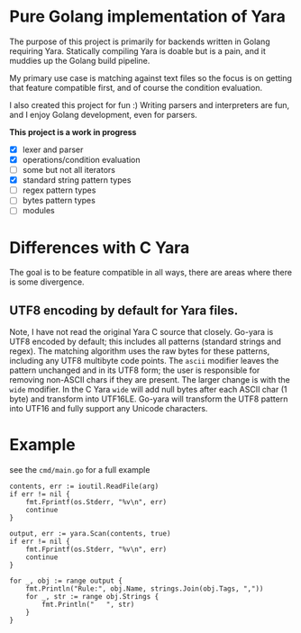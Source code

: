 # Pure Golang implementation of Yara 

The purpose of this project is primarily for backends written in
Golang requiring Yara. Statically compiling Yara is doable but is a
pain, and it muddies up the Golang build pipeline.

My primary use case is matching against text files so the focus is on
getting that feature compatible first, and of course the condition
evaluation.

I also created this project for fun :) Writing parsers and
interpreters are fun, and I enjoy Golang development, even for
parsers.

<strong>This project is a work in progress</strong>

- [x] lexer and parser
- [x] operations/condition evaluation
- [ ] some but not all iterators
- [x] standard string pattern types
- [ ] regex pattern types
- [ ] bytes pattern types
- [ ] modules 

# Differences with C Yara

The goal is to be feature compatible in all ways, there are areas
where there is some divergence.

## UTF8 encoding by default for Yara files.

Note, I have not read the original Yara C source that closely. Go-yara
is UTF8 encoded by default; this includes all patterns (standard
strings and regex). The matching algorithm uses the raw bytes for
these patterns, including any UTF8 multibyte code points. The `ascii`
modifier leaves the pattern unchanged and in its UTF8 form; the user
is responsible for removing non-ASCII chars if they are present. The
larger change is with the `wide` modifier. In the C Yara `wide` will
add null bytes after each ASCII char (1 byte) and transform into
UTF16LE. Go-yara will transform the UTF8 pattern into UTF16 and fully
support any Unicode characters.

# Example

see the `cmd/main.go` for a full example

```
contents, err := ioutil.ReadFile(arg)
if err != nil {
	fmt.Fprintf(os.Stderr, "%v\n", err)
	continue
}

output, err := yara.Scan(contents, true)
if err != nil {
	fmt.Fprintf(os.Stderr, "%v\n", err)
	continue
}

for _, obj := range output {
	fmt.Println("Rule:", obj.Name, strings.Join(obj.Tags, ","))
	for _, str := range obj.Strings {
		fmt.Println("   ", str)
	}
}
```
